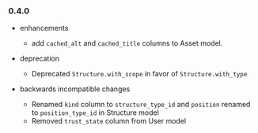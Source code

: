 ### 0.4.0

* enhancements
  * add `cached_alt` and `cached_title` columns to Asset model.

* deprecation
  * Deprecated `Structure.with_scope` in favor of `Structure.with_type`

* backwards incompatible changes
  * Renamed `kind` column to `structure_type_id` and `position` renamed to `position_type_id` in Structure model
  * Removed `trust_state` column from User model
